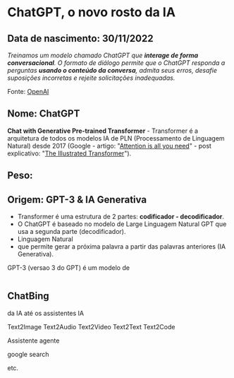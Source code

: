 # ChatGPT, o novo rosto da IA

## Data de nascimento: 30/11/2022

*Treinamos um modelo chamado ChatGPT que **interage de forma conversacional**. O formato de diálogo permite que o ChatGPT responda a perguntas **usando o conteúdo da conversa**, admita seus erros, desafie suposições incorretas e rejeite solicitações inadequadas.*

Fonte: [OpenAI](https://openai.com/blog/chatgpt)

## Nome: ChatGPT

**Chat with Generative Pre-trained Transformer** - Transformer é a arquitetura de todos os modelos IA de PLN (Processamento de Linguagem Natural) desde 2017 (Google - artigo: "[Attention is all you need](https://arxiv.org/abs/1706.03762)" - post explicativo: "[The Illustrated Transformer](http://jalammar.github.io/illustrated-transformer/)"). 

## Peso: 

## Origem: GPT-3 & IA Generativa

- Transformer é uma estrutura de 2 partes: **codificador - decodificador**. 
- O ChatGPT é baseado no modelo de Large Linguagem Natural GPT que usa a segunda parte (decodificador).
- Linguagem Natural
- que permite gerar a próxima palavra a partir das palavras anteriores (IA Generativa).

GPT-3 (versao 3 do GPT) é um modelo de 

<img src="../imagens/05-gpt3-generate-output-context-window.gif" alt="" title="">


## ChatBing


da IA até os assistentes IA

Text2Image
Text2Audio
Text2Video
Text2Text
Text2Code

Assistente
agente

google search

etc.

